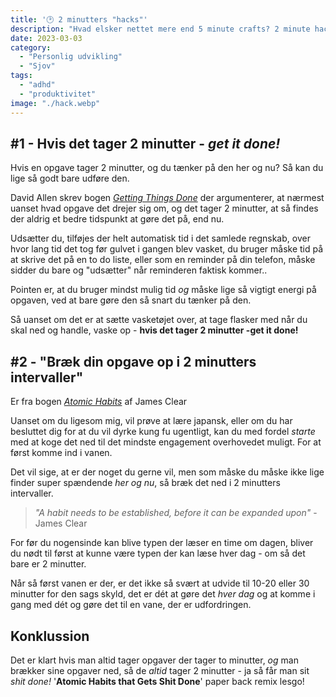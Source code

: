 ```yaml
---
title: '🕑 2 minutters "hacks"'
description: "Hvad elsker nettet mere end 5 minute crafts? 2 minute hacks!"
date: 2023-03-03
category:
  - "Personlig udvikling"
  - "Sjov"
tags:
  - "adhd"
  - "produktivitet"
image: "./hack.webp"
---
```


## #1 - Hvis det tager 2 minutter - _get it done!_

Hvis en opgave tager 2 minutter, og du tænker på den her og nu? Så kan du lige så godt bare udføre den.

David Allen skrev bogen _[Getting Things Done](https://gettingthingsdone.com/)_ der argumenterer, at nærmest uanset hvad opgave det drejer sig om, og det tager 2 minutter, at så findes der aldrig et bedre tidspunkt at gøre det på, end nu.

Udsætter du, tilføjes der helt automatisk tid i det samlede regnskab, over hvor lang tid det tog før gulvet i gangen blev vasket, du bruger måske tid på at skrive det på en to do liste, eller som en reminder på din telefon, måske sidder du bare og "udsætter" når reminderen faktisk kommer..

Pointen er, at du bruger mindst mulig tid _og_ måske lige så vigtigt energi på opgaven, ved at bare gøre den så snart du tænker på den.

Så uanset om det er at sætte vasketøjet over, at tage flasker med når du skal ned og handle, vaske op - **hvis det tager 2 minutter -get it done!**

## #2 - "Bræk din opgave op i 2 minutters intervaller"

Er fra bogen [_Atomic Habits_](https://jamesclear.com/atomic-habits) af James Clear

Uanset om du ligesom mig, vil prøve at lære japansk, eller om du har besluttet dig for at du vil dyrke kung fu ugentligt, kan du med fordel _starte_ med at koge det ned til det mindste engagement overhovedet muligt. For at først komme ind i vanen.

Det vil sige, at er der noget du gerne vil, men som måske du måske ikke lige finder super spændende _her og nu_, så bræk det ned i 2 minutters intervaller.

> _"A habit needs to be established, before it can be expanded upon"_ - James Clear

For før du nogensinde kan blive typen der læser en time om dagen, bliver du nødt til først at kunne være typen der kan læse hver dag - om så det bare er 2 minutter.

Når så først vanen er der, er det ikke så svært at udvide til 10-20 eller 30 minutter for den sags skyld, det er dét at gøre det _hver dag_ og at komme i gang med dét og gøre det til en vane, der er udfordringen.

## Konklussion

Det er klart hvis man altid tager opgaver der tager to minutter, _og_ man brækker sine opgaver ned, så de _altid_ tager 2 minutter - ja så får man sit _shit done!_ '**Atomic Habits that Gets Shit Done**' paper back remix lesgo!

